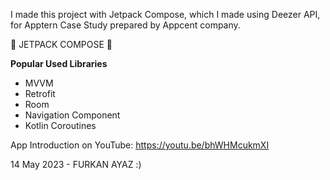 I made this project with Jetpack Compose, which I made using Deezer API, for Apptern Case Study prepared by Appcent company.

💙 JETPACK COMPOSE 💙

**Popular Used Libraries**
- MVVM
- Retrofit
- Room
- Navigation Component
- Kotlin Coroutines

App Introduction on YouTube: https://youtu.be/bhWHMcukmXI

14 May 2023 - FURKAN AYAZ :)
